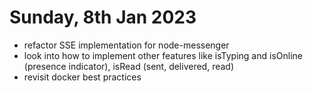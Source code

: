 # Sunday, 8th Jan 2023

- refactor SSE implementation for node-messenger
- look into how to implement other features like isTyping and isOnline (presence indicator), isRead (sent, delivered, read)
- revisit docker best practices
